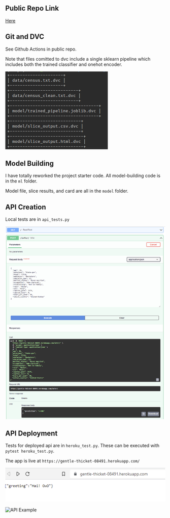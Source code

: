 ## Public Repo Link
[Here](https://github.com/dkloving/udacity_mlops_p3)


## Git and DVC
See Github Actions in public repo.


Note that files comitted to dvc include a single sklearn pipeline which includes both the trained classifier and onehot encoder.


![DVC DAG](dvc_dag.png)


## Model Building

I have totally reworked the project starter code. All model-building code is in the `ml` folder.


Model file, slice results, and card are all in the `model` folder.


## API Creation

Local tests are in `api_tests.py`


![API Example](example.png)


## API Deployment

Tests for deployed api are in `heroku_test.py`. These can be executed with `pytest heroku_test.py`.


The app is live at `https://gentle-thicket-08491.herokuapp.com/`


![API Example](live_get.png)


![API Example](live_put.png)
